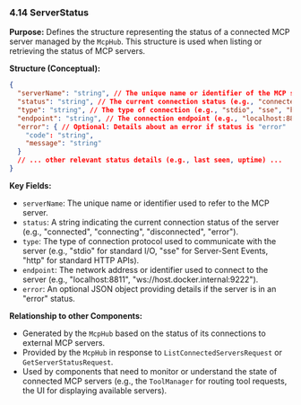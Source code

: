 ### 4.14 ServerStatus

**Purpose:** Defines the structure representing the status of a connected MCP server managed by the `McpHub`. This structure is used when listing or retrieving the status of MCP servers.

**Structure (Conceptual):**

```json
{
  "serverName": "string", // The unique name or identifier of the MCP server
  "status": "string", // The current connection status (e.g., "connected", "connecting", "disconnected", "error")
  "type": "string", // The type of connection (e.g., "stdio", "sse", "http")
  "endpoint": "string", // The connection endpoint (e.g., "localhost:8811", "ws://...")
  "error": { // Optional: Details about an error if status is "error"
    "code": "string",
    "message": "string"
  }
  // ... other relevant status details (e.g., last seen, uptime) ...
}
```

**Key Fields:**

*   `serverName`: The unique name or identifier used to refer to the MCP server.
*   `status`: A string indicating the current connection status of the server (e.g., "connected", "connecting", "disconnected", "error").
*   `type`: The type of connection protocol used to communicate with the server (e.g., "stdio" for standard I/O, "sse" for Server-Sent Events, "http" for standard HTTP APIs).
*   `endpoint`: The network address or identifier used to connect to the server (e.g., "localhost:8811", "ws://host.docker.internal:9222").
*   `error`: An optional JSON object providing details if the server is in an "error" status.

**Relationship to other Components:**

*   Generated by the `McpHub` based on the status of its connections to external MCP servers.
*   Provided by the `McpHub` in response to `ListConnectedServersRequest` or `GetServerStatusRequest`.
*   Used by components that need to monitor or understand the state of connected MCP servers (e.g., the `ToolManager` for routing tool requests, the UI for displaying available servers).
